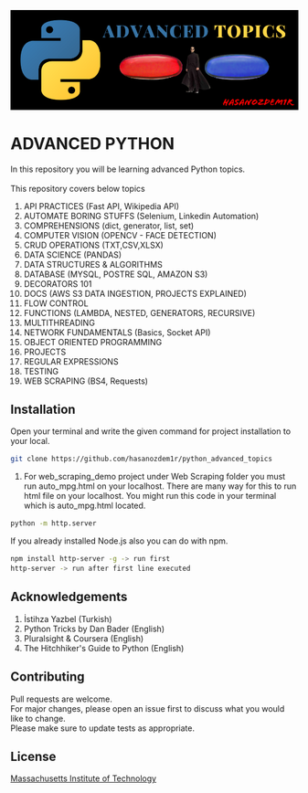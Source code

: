 ![](docs/static/python_advanced_topıcs.png)
# ADVANCED PYTHON  
In this repository you will be learning advanced Python topics.  
<br>
This repository covers below topics
1. API PRACTICES (Fast API, Wikipedia API)
2. AUTOMATE BORING STUFFS (Selenium, Linkedin Automation)
3. COMPREHENSIONS (dict, generator, list, set)
4. COMPUTER VISION (OPENCV - FACE DETECTION)
5. CRUD OPERATIONS (TXT,CSV,XLSX)
6. DATA SCIENCE (PANDAS)
7. DATA STRUCTURES & ALGORITHMS
8. DATABASE (MYSQL, POSTRE SQL, AMAZON S3)
9. DECORATORS 101
10. DOCS (AWS S3 DATA INGESTION, PROJECTS EXPLAINED)
11. FLOW CONTROL
12. FUNCTIONS (LAMBDA, NESTED, GENERATORS, RECURSIVE)
13. MULTITHREADING
14. NETWORK FUNDAMENTALS (Basics, Socket API)
15. OBJECT ORIENTED PROGRAMMING
16. PROJECTS 
17. REGULAR EXPRESSIONS
18. TESTING
19. WEB SCRAPING (BS4, Requests)

## Installation
Open your terminal and write the given command for project installation to your local.
```bash
git clone https://github.com/hasanozdem1r/python_advanced_topics
```
1. For web_scraping_demo project under Web Scraping folder you must run auto_mpg.html on your localhost. There are many way for this to run html file on your localhost.
You might run this code in your terminal which is auto_mpg.html located.
```bash
python -m http.server
```
If you already installed Node.js also you can do with npm.
```bash
npm install http-server -g -> run first
http-server -> run after first line executed
```
## Acknowledgements
1. İstihza Yazbel (Turkish)
2. Python Tricks by Dan Bader (English)
3. Pluralsight & Coursera (English)
4. The Hitchhiker's Guide to Python (English)

## Contributing
Pull requests are welcome. 
<br>For major changes, please open an issue first to discuss what you would like to change.<br>
Please make sure to update tests as appropriate.

## License
[Massachusetts Institute of Technology](https://choosealicense.com/licenses/mit/)
